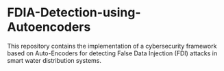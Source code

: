 # FDIA-Detection-using-Autoencoders
This repository contains the implementation of a cybersecurity framework based on Auto-Encoders  for detecting False Data Injection (FDI) attacks in smart water distribution systems.
